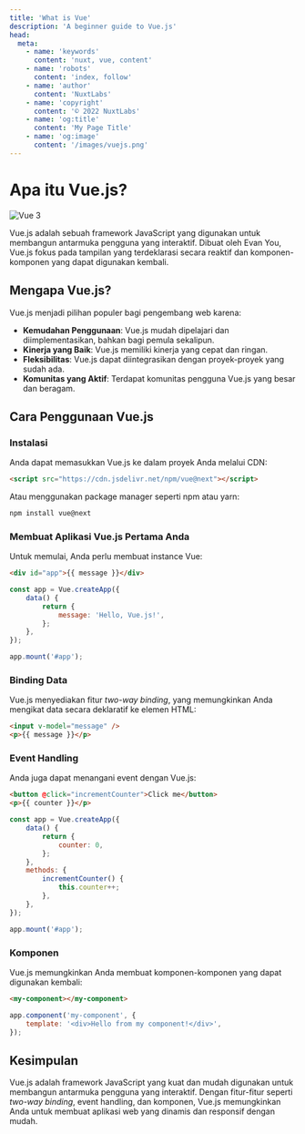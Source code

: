 ```yaml
---
title: 'What is Vue'
description: 'A beginner guide to Vue.js'
head:
  meta:
    - name: 'keywords'
      content: 'nuxt, vue, content'
    - name: 'robots'
      content: 'index, follow'
    - name: 'author'
      content: 'NuxtLabs'
    - name: 'copyright'
      content: '© 2022 NuxtLabs'
    - name: 'og:title'
      content: 'My Page Title'
    - name: 'og:image'
      content: '/images/vuejs.png'
---
```


# Apa itu Vue.js?

![Vue 3](/images/vuejs.png)

Vue.js adalah sebuah framework JavaScript yang digunakan untuk membangun antarmuka pengguna yang interaktif. Dibuat oleh Evan You, Vue.js fokus pada tampilan yang terdeklarasi secara reaktif dan komponen-komponen yang dapat digunakan kembali.

## Mengapa Vue.js?

Vue.js menjadi pilihan populer bagi pengembang web karena:

- **Kemudahan Penggunaan**: Vue.js mudah dipelajari dan diimplementasikan, bahkan bagi pemula sekalipun.
- **Kinerja yang Baik**: Vue.js memiliki kinerja yang cepat dan ringan.
- **Fleksibilitas**: Vue.js dapat diintegrasikan dengan proyek-proyek yang sudah ada.
- **Komunitas yang Aktif**: Terdapat komunitas pengguna Vue.js yang besar dan beragam.

## Cara Penggunaan Vue.js

### Instalasi

Anda dapat memasukkan Vue.js ke dalam proyek Anda melalui CDN:

```html
<script src="https://cdn.jsdelivr.net/npm/vue@next"></script>
```

Atau menggunakan package manager seperti npm atau yarn:

```bash
npm install vue@next
```

### Membuat Aplikasi Vue.js Pertama Anda

Untuk memulai, Anda perlu membuat instance Vue:

```html
<div id="app">{{ message }}</div>
```

```javascript
const app = Vue.createApp({
	data() {
		return {
			message: 'Hello, Vue.js!',
		};
	},
});

app.mount('#app');
```

### Binding Data

Vue.js menyediakan fitur _two-way binding_, yang memungkinkan Anda mengikat data secara deklaratif ke elemen HTML:

```html
<input v-model="message" />
<p>{{ message }}</p>
```

### Event Handling

Anda juga dapat menangani event dengan Vue.js:

```html
<button @click="incrementCounter">Click me</button>
<p>{{ counter }}</p>
```

```javascript
const app = Vue.createApp({
	data() {
		return {
			counter: 0,
		};
	},
	methods: {
		incrementCounter() {
			this.counter++;
		},
	},
});

app.mount('#app');
```

### Komponen

Vue.js memungkinkan Anda membuat komponen-komponen yang dapat digunakan kembali:

```html
<my-component></my-component>
```

```javascript
app.component('my-component', {
	template: '<div>Hello from my component!</div>',
});
```

## Kesimpulan

Vue.js adalah framework JavaScript yang kuat dan mudah digunakan untuk membangun antarmuka pengguna yang interaktif. Dengan fitur-fitur seperti _two-way binding_, event handling, dan komponen, Vue.js memungkinkan Anda untuk membuat aplikasi web yang dinamis dan responsif dengan mudah.
